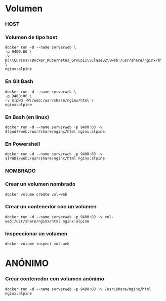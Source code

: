 # Volumen

### HOST

### Volumen de tipo host

```
docker run -d --name serverweb \
-p 9400:80 \
-v D:\\Cursos\\Docker_Kubernetes_Group11\\Clase02\\web:/usr/share/nginx/html \
nginx:alpine
```

### En Git Bash

```
docker run -d --name serverweb \
-p 9400:80 \
-v $(pwd -W)/web:/usr/share/nginx/html \
nginx:alpine
```

### En Bash (en linux)

```
docker run -d --name serverweb -p 9400:80 -v $(pwd)/web:/usr/share/nginx/html nginx:alpine
```

### En Powershell

```
docker run -d --name serverweb -p 9400:80 -v ${PWD}/web:/usr/share/nginx/html nginx:alpine
```

### NOMBRADO

### Crear un volumen nombrado

```
docker volume create vol-web
```

### Crear un contenedor con un volumen

```
docker run -d --name serverweb -p 9400:80 -v vol-web:/usr/share/nginx/html nginx:alpine
```

### Inspeccionar un volumen

```
docker volume inspect vol-web
```

# ANÓNIMO

### Crear contenedor con volumen anónimo

```
docker run -d --name serverweb -p 9400:80 -v /usr/share/nginx/html nginx:alpine
```
